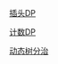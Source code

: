 [插头DP](%E9%AB%98%E7%BA%A7DP/%E6%8F%92%E5%A4%B4DP%20a268f227-dd15-47d4-a26f-4059162ccf7b.md)

[计数DP](%E9%AB%98%E7%BA%A7DP/%E8%AE%A1%E6%95%B0DP%206f9ba36f-585f-4036-bffc-d4543a2e1213.md)

[动态树分治](%E9%AB%98%E7%BA%A7DP/%E5%8A%A8%E6%80%81%E6%A0%91%E5%88%86%E6%B2%BB%20a01ef1dd-b5a4-43f9-844b-90c97714aaf6.md)

